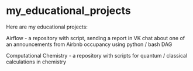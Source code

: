 # my_educational_projects
Here are my educational projects:



Airflow - a repository with script, sending a report in VK chat about one of an announcements from Airbnb occupancy using python / bash DAG

Computational Chemistry - a repository with scripts for quantum / classical calculations in chemistry




